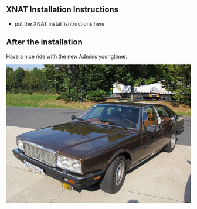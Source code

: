 ## XNAT Installation Instructions 

* put the XNAT install isntructions here

## After the installation

Have a nice ride with the new Admins youngtimer.

![FINAL](install-screen-final.jpg)
